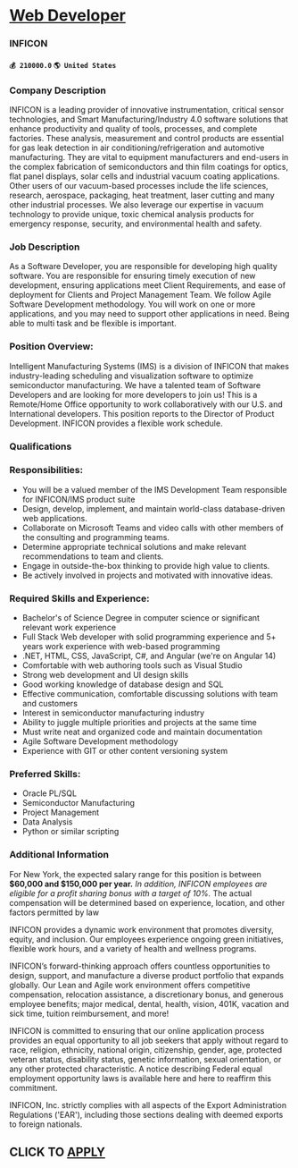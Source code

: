 # [Web Developer](https://www.remotewlb.com/apply/web-developer-53251)  
### INFICON  
#### `💰 210000.0` `🌎 United States`  

### Company Description

INFICON is a leading provider of innovative instrumentation, critical sensor technologies, and Smart Manufacturing/Industry 4.0 software solutions that enhance productivity and quality of tools, processes, and complete factories. These analysis, measurement and control products are essential for gas leak detection in air conditioning/refrigeration and automotive manufacturing. They are vital to equipment manufacturers and end-users in the complex fabrication of semiconductors and thin film coatings for optics, flat panel displays, solar cells and industrial vacuum coating applications. Other users of our vacuum-based processes include the life sciences, research, aerospace, packaging, heat treatment, laser cutting and many other industrial processes. We also leverage our expertise in vacuum technology to provide unique, toxic chemical analysis products for emergency response, security, and environmental health and safety.

### Job Description

As a Software Developer, you are responsible for developing high quality software. You are responsible for ensuring timely execution of new development, ensuring applications meet Client Requirements, and ease of deployment for Clients and Project Management Team. We follow Agile Software Development methodology. You will work on one or more applications, and you may need to support other applications in need. Being able to multi task and be flexible is important.

### Position Overview:

Intelligent Manufacturing Systems (IMS) is a division of INFICON that makes industry-leading scheduling and visualization software to optimize semiconductor manufacturing. We have a talented team of Software Developers and are looking for more developers to join us! This is a Remote/Home Office opportunity to work collaboratively with our U.S. and International developers. This position reports to the Director of Product Development. INFICON provides a flexible work schedule.

### Qualifications

### Responsibilities:

  * You will be a valued member of the IMS Development Team responsible for INFICON/IMS product suite
  * Design, develop, implement, and maintain world-class database-driven web applications.
  * Collaborate on Microsoft Teams and video calls with other members of the consulting and programming teams.
  * Determine appropriate technical solutions and make relevant recommendations to team and clients.
  * Engage in outside-the-box thinking to provide high value to clients.
  * Be actively involved in projects and motivated with innovative ideas.

### Required Skills and Experience:

  * Bachelor's of Science Degree in computer science or significant relevant work experience
  * Full Stack Web developer with solid programming experience and 5+ years work experience with web-based programming
  * .NET, HTML, CSS, JavaScript, C#, and Angular (we're on Angular 14)
  * Comfortable with web authoring tools such as Visual Studio
  * Strong web development and UI design skills
  * Good working knowledge of database design and SQL
  * Effective communication, comfortable discussing solutions with team and customers
  * Interest in semiconductor manufacturing industry
  * Ability to juggle multiple priorities and projects at the same time
  * Must write neat and organized code and maintain documentation
  * Agile Software Development methodology
  * Experience with GIT or other content versioning system

### Preferred Skills:

  * Oracle PL/SQL
  * Semiconductor Manufacturing
  * Project Management
  * Data Analysis
  * Python or similar scripting

### Additional Information

For New York, the expected salary range for this position is between **$60,000 and $150,000 per year.** _In addition, INFICON employees are eligible for a profit sharing bonus with a target of 10%._ The actual compensation will be determined based on experience, location, and other factors permitted by law

INFICON provides a dynamic work environment that promotes diversity, equity, and inclusion. Our employees experience ongoing green initiatives, flexible work hours, and a variety of health and wellness programs.

INFICON’s forward-thinking approach offers countless opportunities to design, support, and manufacture a diverse product portfolio that expands globally. Our Lean and Agile work environment offers competitive compensation, relocation assistance, a discretionary bonus, and generous employee benefits; major medical, dental, health, vision, 401K, vacation and sick time, tuition reimbursement, and more!

INFICON is committed to ensuring that our online application process provides an equal opportunity to all job seekers that apply without regard to race, religion, ethnicity, national origin, citizenship, gender, age, protected veteran status, disability status, genetic information, sexual orientation, or any other protected characteristic. A notice describing Federal equal employment opportunity laws is available here and here to reaffirm this commitment.

INFICON, Inc. strictly complies with all aspects of the Export Administration Regulations ('EAR'), including those sections dealing with deemed exports to foreign nationals.

  
## CLICK TO [APPLY](https://www.remotewlb.com/apply/web-developer-53251)


